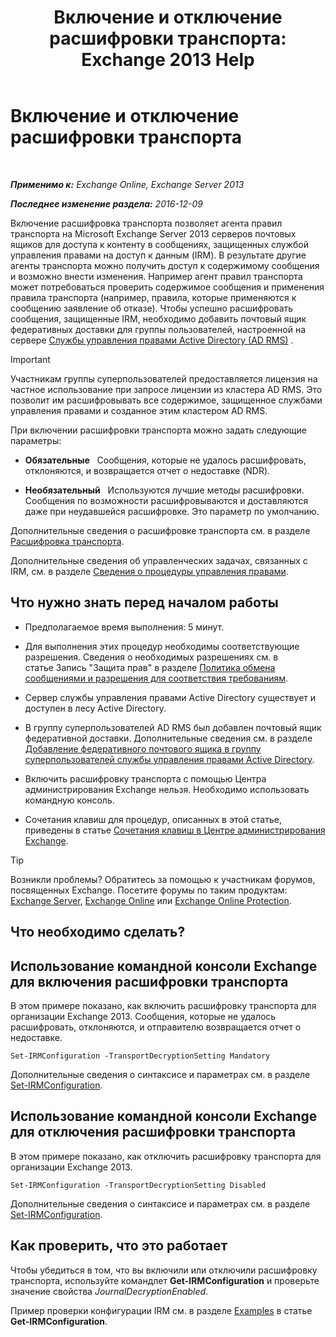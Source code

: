 ﻿---
title: 'Включение и отключение расшифровки транспорта: Exchange 2013 Help'
TOCTitle: Включение и отключение расшифровки транспорта
ms:assetid: 4663f54e-dd0a-4a42-983e-8765e2adc412
ms:mtpsurl: https://technet.microsoft.com/ru-ru/library/Dd638126(v=EXCHG.150)
ms:contentKeyID: 50487977
ms.date: 05/22/2018
mtps_version: v=EXCHG.150
ms.translationtype: MT
---

# Включение и отключение расшифровки транспорта

 

_**Применимо к:** Exchange Online, Exchange Server 2013_

_**Последнее изменение раздела:** 2016-12-09_

Включение расшифровка транспорта позволяет агента правил транспорта на Microsoft Exchange Server 2013 серверов почтовых ящиков для доступа к контенту в сообщениях, защищенных службой управления правами на доступ к данным (IRM). В результате другие агенты транспорта можно получить доступ к содержимому сообщения и возможно внести изменения. Например агент правил транспорта может потребоваться проверить содержимое сообщения и применения правила транспорта (например, правила, которые применяются к сообщению заявление об отказе). Чтобы успешно расшифровать сообщения, защищенные IRM, необходимо добавить почтовый ящик федеративных доставки для группы пользователей, настроенной на сервере [Службы управления правами Active Directory (AD RMS)](https://technet.microsoft.com/en-us/library/hh831364.aspx) .

> [!IMPORTANT]  
> Участникам группы суперпользователей предоставляется лицензия на частное использование при запросе лицензии из кластера AD RMS. Это позволит им расшифровывать все содержимое, защищенное службами управления правами и созданное этим кластером AD RMS.


При включении расшифровки транспорта можно задать следующие параметры:

  - **Обязательные**   Сообщения, которые не удалось расшифровать, отклоняются, и возвращается отчет о недоставке (NDR).

  - **Необязательный**   Используются лучшие методы расшифровки. Сообщения по возможности расшифровываются и доставляются даже при неудавшейся расшифровке. Это параметр по умолчанию.

Дополнительные сведения о расшифровке транспорта см. в разделе [Расшифровка транспорта](transport-decryption-exchange-2013-help.md).

Дополнительные сведения об управленческих задачах, связанных с IRM, см. в разделе [Сведения о процедуры управления правами](information-rights-management-procedures-exchange-2013-help.md).

## Что нужно знать перед началом работы

  - Предполагаемое время выполнения: 5 минут.

  - Для выполнения этих процедур необходимы соответствующие разрешения. Сведения о необходимых разрешениях см. в статье Запись "Защита прав" в разделе [Политика обмена сообщениями и разрешения для соответствия требованиям](messaging-policy-and-compliance-permissions-exchange-2013-help.md).

  - Сервер службы управления правами Active Directory существует и доступен в лесу Active Directory.

  - В группу суперпользователей AD RMS был добавлен почтовый ящик федеративной доставки. Дополнительные сведения см. в разделе [Добавление федеративного почтового ящика в группу суперпользователей службы управления правами Active Directory](add-the-federation-mailbox-to-the-ad-rms-super-users-group-exchange-2013-help.md).

  - Включить расшифровку транспорта с помощью Центра администрирования Exchange нельзя. Необходимо использовать командную консоль.

  - Сочетания клавиш для процедур, описанных в этой статье, приведены в статье [Сочетания клавиш в Центре администрирования Exchange](keyboard-shortcuts-in-the-exchange-admin-center-exchange-online-protection-help.md).

> [!TIP]  
> Возникли проблемы? Обратитесь за помощью к участникам форумов, посвященных Exchange. Посетите форумы по таким продуктам: <a href="https://go.microsoft.com/fwlink/p/?linkid=60612">Exchange Server</a>, <a href="https://go.microsoft.com/fwlink/p/?linkid=267542">Exchange Online</a> или <a href="https://go.microsoft.com/fwlink/p/?linkid=285351">Exchange Online Protection</a>.


## Что необходимо сделать?

## Использование командной консоли Exchange для включения расшифровки транспорта

В этом примере показано, как включить расшифровку транспорта для организации Exchange 2013. Сообщения, которые не удалось расшифровать, отклоняются, и отправителю возвращается отчет о недоставке.

    Set-IRMConfiguration -TransportDecryptionSetting Mandatory

Дополнительные сведения о синтаксисе и параметрах см. в разделе [Set-IRMConfiguration](https://technet.microsoft.com/ru-ru/library/dd979792\(v=exchg.150\)).

## Использование командной консоли Exchange для отключения расшифровки транспорта

В этом примере показано, как отключить расшифровку транспорта для организации Exchange 2013.

    Set-IRMConfiguration -TransportDecryptionSetting Disabled

Дополнительные сведения о синтаксисе и параметрах см. в разделе [Set-IRMConfiguration](https://technet.microsoft.com/ru-ru/library/dd979792\(v=exchg.150\)).

## Как проверить, что это работает

Чтобы убедиться в том, что вы включили или отключили расшифровку транспорта, используйте командлет **Get-IRMConfiguration** и проверьте значение свойства *JournalDecryptionEnabled*.

Пример проверки конфигурации IRM см. в разделе [Examples](https://technet.microsoft.com/ru-ru/e1821219-fe18-4642-a9c2-58eb0aadd61a\(exchg.150\)#examples) в статье **Get-IRMConfiguration**.

